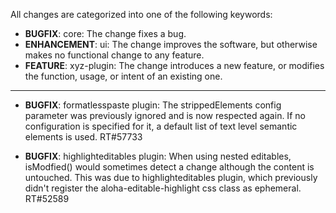All changes are categorized into one of the following keywords:

- **BUGFIX**:      core: The change fixes a bug.
- **ENHANCEMENT**: ui: The change improves the software, but otherwise makes no
                   functional change to any feature.
- **FEATURE**: xyz-plugin: The change introduces a new feature, or modifies the
               function, usage, or intent of an existing one.

----

- **BUGFIX**: formatlesspaste plugin: The strippedElements config parameter was
              previously ignored and is now respected again. If no configuration
              is specified for it, a default list of text level semantic elements
              is used. RT#57733

- **BUGFIX**: highlighteditables plugin: When using nested editables, isModfied()
              would sometimes detect a change although the content is untouched.
              This was due to highlighteditables plugin, which previously didn't
              register the aloha-editable-highlight css class as ephemeral.
              RT#52589
